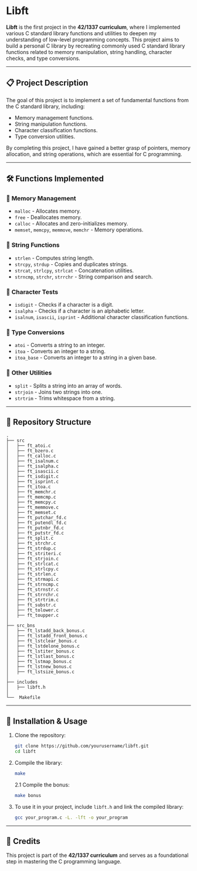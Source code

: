 # Libft

**Libft** is the first project in the **42/1337 curriculum**, where I implemented various C standard library functions and utilities to deepen my understanding of low-level programming concepts. This project aims to build a personal C library by recreating commonly used C standard library functions related to memory manipulation, string handling, character checks, and type conversions.

---

## 📋 **Project Description**  
The goal of this project is to implement a set of fundamental functions from the C standard library, including:
- Memory management functions.
- String manipulation functions.
- Character classification functions.
- Type conversion utilities.

By completing this project, I have gained a better grasp of pointers, memory allocation, and string operations, which are essential for C programming.

---

## 🛠️ **Functions Implemented**  
### 🔹 **Memory Management**  
- `malloc` - Allocates memory.
- `free` - Deallocates memory.
- `calloc` - Allocates and zero-initializes memory.
- `memset`, `memcpy`, `memmove`, `memchr` - Memory operations.

### 🔹 **String Functions**  
- `strlen` - Computes string length.
- `strcpy`, `strdup` - Copies and duplicates strings.
- `strcat`, `strlcpy`, `strlcat` - Concatenation utilities.
- `strncmp`, `strchr`, `strrchr` - String comparison and search.

### 🔹 **Character Tests**  
- `isdigit` - Checks if a character is a digit.
- `isalpha` - Checks if a character is an alphabetic letter.
- `isalnum`, `isascii`, `isprint` - Additional character classification functions.

### 🔹 **Type Conversions**  
- `atoi` - Converts a string to an integer.
- `itoa` - Converts an integer to a string.
- `itoa_base` - Converts an integer to a string in a given base.

### 🔹 **Other Utilities**  
- `split` - Splits a string into an array of words.
- `strjoin` - Joins two strings into one.
- `strtrim` - Trims whitespace from a string.

---

## 📂 **Repository Structure**  
```plaintext
.
├── src
│   ├── ft_atoi.c
│   ├── ft_bzero.c
│   ├── ft_calloc.c
│   ├── ft_isalnum.c
│   ├── ft_isalpha.c
│   ├── ft_isascii.c
│   ├── ft_isdigit.c
│   ├── ft_isprint.c
│   ├── ft_itoa.c
│   ├── ft_memchr.c
│   ├── ft_memcmp.c
│   ├── ft_memcpy.c
│   ├── ft_memmove.c
│   ├── ft_memset.c
│   ├── ft_putchar_fd.c
│   ├── ft_putendl_fd.c
│   ├── ft_putnbr_fd.c
│   ├── ft_putstr_fd.c
│   ├── ft_split.c
│   ├── ft_strchr.c
│   ├── ft_strdup.c
│   ├── ft_striteri.c
│   ├── ft_strjoin.c
│   ├── ft_strlcat.c
│   ├── ft_strlcpy.c
│   ├── ft_strlen.c
│   ├── ft_strmapi.c
│   ├── ft_strncmp.c
│   ├── ft_strnstr.c
│   ├── ft_strrchr.c
│   ├── ft_strtrim.c
│   ├── ft_substr.c
│   ├── ft_tolower.c
│   ├── ft_toupper.c
│
├── src_bns
│   ├── ft_lstadd_back_bonus.c
│   ├── ft_lstadd_front_bonus.c
│   ├── ft_lstclear_bonus.c
│   ├── ft_lstdelone_bonus.c
│   ├── ft_lstiter_bonus.c
│   ├── ft_lstlast_bonus.c
│   ├── ft_lstmap_bonus.c
│   ├── ft_lstnew_bonus.c
│   ├── ft_lstsize_bonus.c
│
├── includes
│   ├── libft.h
│
└──  Makefile
```

---

## 🔧 **Installation & Usage**  
1. Clone the repository:  
   ```sh
   git clone https://github.com/yourusername/libft.git
   cd libft
   ```  
2. Compile the library:  
   ```sh
   make
   ```
   2.1 Compile the bonus:  
   ```sh
   make bonus
   ```  
3. To use it in your project, include `libft.h` and link the compiled library:  
   ```sh
   gcc your_program.c -L. -lft -o your_program
   ```  

---

## 📜 **Credits**  
This project is part of the **42/1337 curriculum** and serves as a foundational step in mastering the C programming language.

